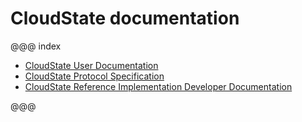 # CloudState documentation

@@@ index

* [CloudState User Documentation](user/index.md)
* [CloudState Protocol Specification](spec/index.md)
* [CloudState Reference Implementation Developer Documentation](developer/index.md)

@@@
